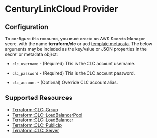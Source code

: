 # CenturyLinkCloud Provider

## Configuration

To configure this resource, you must create an AWS Secrets Manager secret with the name **terraform/clc** or add [template metadata](https://github.com/iann0036/tf-cfn-provider/blob/master/examples/metadata.yaml). The below arguments may be included as the key/value or JSON properties in the secret or metadata object:

* `clc_username` - (Required) This is the CLC account username.

* `clc_password` - (Required) This is the CLC account password.

* `clc_account` - (Optional) Override CLC account alias.


## Supported Resources

* [Terraform::CLC::Group](Group.md)
* [Terraform::CLC::LoadBalancerPool](LoadBalancerPool.md)
* [Terraform::CLC::LoadBalancer](LoadBalancer.md)
* [Terraform::CLC::PublicIp](PublicIp.md)
* [Terraform::CLC::Server](Server.md)
